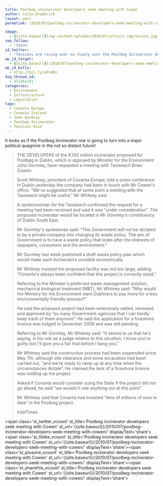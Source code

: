 ```yaml
---
title: Poolbeg incinerator developers seek meeting with Cowen
author: Colin Broderick
layout: post
permalink: /2010/07/poolbeg-incinerator-developers-seek-meeting-with-cowen/

image:
  - {{site.baseurl}}/wp-content/uploads/2010/07/artists-impression.jpg
seo_follow:
  - 'false'
jd_twitter:
  - 'Tensions are rising ever so slowly over the Poolbeg Incinerator delays - #url#  #poolbegincin'
wp_jd_target:
  - {{site.baseurl}}/2010/07/poolbeg-incinerator-developers-seek-meeting-with-cowen/
wp_jd_bitly:
  - http://bit.ly/aPsdDn
dsq_thread_id:
  - 371262191
categories:
  - Environment
  - Infrastructure
  - Legislation
tags:
  - Covanta Europe
  - Covanta Ireland
  - John Gormley
  - Poolbeg Incinerator
  - Tensions Rise
---
```

It looks as if the Poolbeg Incinerator row is going to turn into a major political quagmire in the not so distant future!

> THE DEVELOPERS of the €350 million incinerator proposed for Poolbeg in Dublin, which is opposed by Minister for the Environment John Gormley, have requested a meeting with Taoiseach Brian Cowen.
> 
> Scott Whitney, president of Covanta Europe, told a press conference in Dublin yesterday the company had been in touch with Mr Cowen's office. “We've suggested that at some point a meeting with the Taoiseach might be useful,” Mr Whitney said.
> 
> <!--more-->A spokeswoman for the Taoiseach confirmed the request for a meeting had been received and said it was “under consideration”. The proposed incinerator would be located in Mr Gormley's constituency of Dublin South East.
> 
> Mr Gormley's spokesman said: “This Government will not be dictated to by a private company into changing its waste policy. The aim of Government is to have a waste policy that looks after the interests of taxpayers, consumers and the environment.”
> 
> Mr Gormley last week published a draft waste policy plan which would make such incinerators unviable economically.
> 
> Mr Whitney insisted the proposed facility was not too large, adding: “Covanta's always been confident that this project is correctly sized.”
> 
> Referring to the Minister's preferred waste management solution, mechanical biological treatment (MBT), Mr Whitney said: “Why would the Ministry for the Environment want Dubliners to pay more for a less environmentally friendly process?”
> 
> He said the proposed project had been extensively vetted, reviewed and approved by “so many Government agencies that I can hardly keep track of them anymore”. He said the application for a foreshore licence was lodged in December 2008 and was still pending.
> 
> Referring to Mr Gormley, Mr Whitney said: “It seems to us that he's saying, in his role as a judge relative to this situation, I know you're guilty but I'll give you a fair trial before I hang you.”
> 
> Mr Whitney said the construction process had been suspended since May 7th, although site clearance and some excavation had been carried out, “and we're ready to ramp up at any time when the circumstances dictate”. He claimed the lack of a foreshore licence was holding up the project.
> 
> Asked if Covanta would consider suing the State if the project did not go ahead, he said “we wouldn't rule anything out at this point”.
> 
> Mr Whitney said that Covanta had invested “tens of millions of euro to date” in the Poolbeg project.
> 
> IrishTimes

<span class='st\_twitter\_vcount' st\_title='Poolbeg incinerator developers seek meeting with Cowen' st\_url='{{site.baseurl}}/2010/07/poolbeg-incinerator-developers-seek-meeting-with-cowen/' displayText='share'></span><span class='st\_fblike\_vcount' st\_title='Poolbeg incinerator developers seek meeting with Cowen' st\_url='{{site.baseurl}}/2010/07/poolbeg-incinerator-developers-seek-meeting-with-cowen/' displayText='share'></span><span class='st\_plusone\_vcount' st\_title='Poolbeg incinerator developers seek meeting with Cowen' st\_url='{{site.baseurl}}/2010/07/poolbeg-incinerator-developers-seek-meeting-with-cowen/' displayText='share'></span><span class='st\_sharethis\_vcount' st\_title='Poolbeg incinerator developers seek meeting with Cowen' st\_url='{{site.baseurl}}/2010/07/poolbeg-incinerator-developers-seek-meeting-with-cowen/' displayText='share'></span>